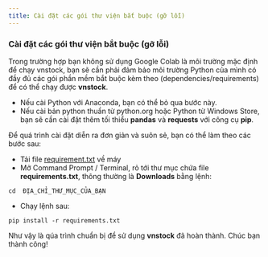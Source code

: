 ```yaml
---
title: Cài đặt các gói thư viện bắt buộc (gỡ lỗi)
---
```


### Cài đặt các gói thư viện bắt buộc (gỡ lỗi)

Trong trường hợp bạn không sử dụng Google Colab là môi trường mặc định để chạy vnstock, bạn sẽ cần phải đảm bảo môi trường Python của mình có đầy đủ các gói phần mềm bắt buộc kèm theo (dependencies/requirements) để có thể chạy được **vnstock**. 
- Nếu cài Python với Anaconda, bạn có thể bỏ qua bước này.
- Nếu cài bản python thuần từ python.org hoặc Python từ Windows Store, bạn sẽ cần cài đặt thêm tối thiểu **pandas** và **requests** với công cụ **pip**.

Để quá trình cài đặt diễn ra đơn giản và suôn sẻ, bạn có thể làm theo các bước sau:
- Tải file [requirement.txt](https://github.com/thinh-vu/vnstock/blob/beta/requirements.txt) về máy
-  Mở Command Prompt / Terminal, rỏ tới thư mục chứa file **requirements.txt**, thông thường là **Downloads** bằng lệnh:

```cd  ĐỊA_CHỈ_THƯ_MỤC_CỦA_BẠN```

-  Chạy lệnh sau: 

```pip install -r requirements.txt```

Như vậy là qúa trình chuẩn bị để sử dụng **vnstock** đã hoàn thành. Chúc bạn thành công!